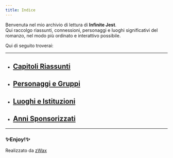```yaml
---
title: Indice
---
```

Benvenutə nel mio archivio di lettura di **Infinite Jest**.  
Qui raccolgo riassunti, connessioni, personaggi e luoghi significativi del romanzo, nel modo più ordinato e interattivo possibile.

Qui di seguito troverai:

---
- ## [Capitoli Riassunti](CAPITOLI/)
  
- ## [Personaggi e Gruppi](PERSONAGGI/)

- ## [Luoghi e Istituzioni](LUOGHI/)

- ## [Anni Sponsorizzati](CALENDARIO/)
---
### ✨Enjoy!✨

Realizzato da [zWax](https://linktr.ee/zWax)